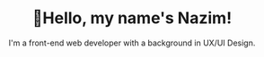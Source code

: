 <h1 align="center">👋Hello, my name's Nazim!</h1>

<p align="center">
I'm a front-end web developer with a background in UX/UI Design.
